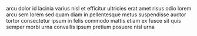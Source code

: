 arcu dolor id lacinia varius nisl et efficitur ultricies erat amet risus odio
lorem arcu sem lorem sed quam diam in pellentesque metus suspendisse auctor
tortor consectetur ipsum in felis commodo mattis etiam ex fusce sit quis semper
morbi urna convallis ipsum pretium posuere nisl urna